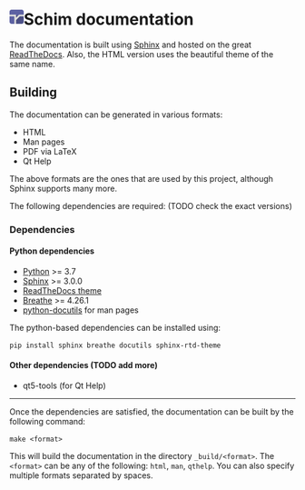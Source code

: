 
# <img align="left" width="25" src="../res/img/icon.svg" alt="Icon"/> Schim documentation

The documentation is built using [Sphinx](https://www.sphinx-doc.org/en/master/)
and hosted on the great [ReadTheDocs](https://schim.rtfd.io). Also, the HTML
version uses the beautiful theme of the same name.

## Building

The documentation can be generated in various formats:

* HTML
* Man pages
* PDF via LaTeX
* Qt Help

The above formats are the ones that are used by this project, although Sphinx
supports many more.

The following dependencies are required:
(TODO check the exact versions)

### Dependencies

#### Python dependencies

* [Python](https://python.org) >= 3.7
* [Sphinx](https://www.sphinx-doc.org/en/master/usage/installation.html) >= 3.0.0
* [ReadTheDocs theme](https://pypi.org/project/sphinx-rtd-theme/)
* [Breathe](https://breathe.readthedocs.io/en/latest/index.html) >= 4.26.1
* [python-docutils](https://pypi.org/project/docutils/) for man pages

The python-based dependencies can be installed using:

```shell
pip install sphinx breathe docutils sphinx-rtd-theme
```

#### Other dependencies (TODO add more)
* qt5-tools (for Qt Help)

---

Once the dependencies are satisfied, the documentation can be built by the
following command:

```shell
make <format>
```

This will build the documentation in the directory `_build/<format>`. The
`<format>` can be any of the following: `html`, `man`, `qthelp`. You can also
specify multiple formats separated by spaces.
